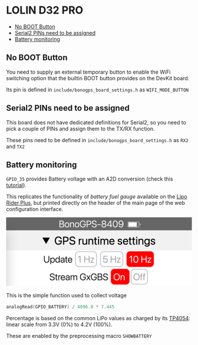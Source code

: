 # LOLIN D32 PRO

- [No BOOT Button](#no-boot-button)
- [Serial2 PINs need to be assigned](#serial2-pins-need-to-be-assigned)
- [Battery monitoring](#battery-monitoring)

## No BOOT Button

You need to supply an external temporary button to enable the WiFi switching option that the builtin BOOT button provides on the DevKit board.

Its pin is defined in `include/bonogps_board_settings.h` as  `WIFI_MODE_BUTTON`

## Serial2 PINs need to be assigned

This board does not have dedicated definitions for Serial2, so you need to pick a couple of PINs and assign them to the TX/RX function.

These pins need to be defined in `include/bonogps_board_settings.h` as `RX2` and `TX2`

## Battery monitoring

`GPIO_35`  provides Battery voltage with an A2D conversion (check this [tutorial](https://www.youtube.com/watch?t=88&v=yZjpYmWVLh8&feature=youtu.be)).

This replicates the functionality of *battery fuel gauge* available on the [Lipo Rider Plus](https://wiki.seeedstudio.com/Lipo-Rider-Plus/https://wiki.seeedstudio.com/Lipo-Rider-Plus/), but printed directly on the header of the main page of the web configuration interface.

![main page header](lolin_d32_pro_battery.png)

This is the simple function used to collect voltage

```C
analogRead(GPIO_BATTERY) / 4096.0 * 7.445
```

Percentage is based on the common LiPo values as charged by its [TP4054](https://datasheetspdf.com/pdf/1090540/NanJingTopPower/TP4054/1): linear scale from 3.3V (0%) to 4.2V (100%).

These are enabled by the preprocessing macro `SHOWBATTERY`
